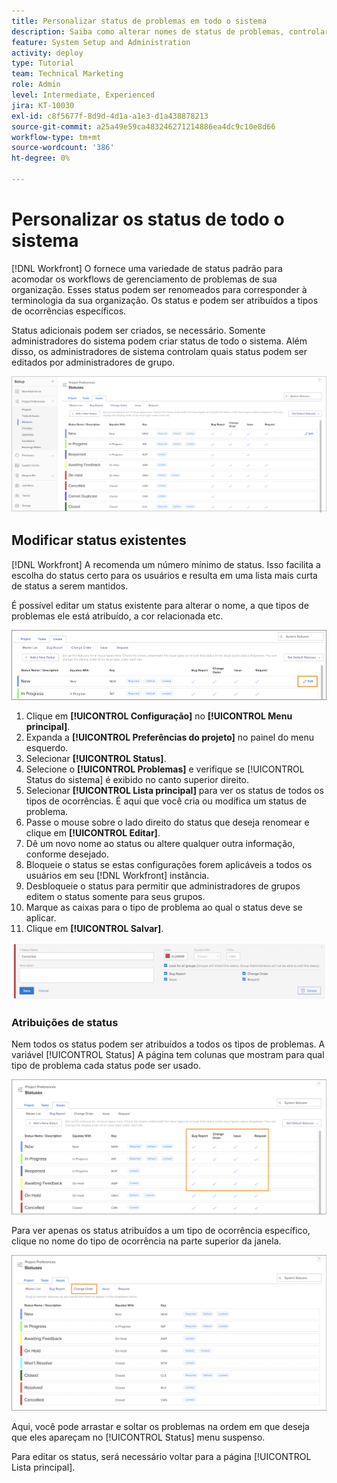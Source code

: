 ```yaml
---
title: Personalizar status de problemas em todo o sistema
description: Saiba como alterar nomes de status de problemas, controlar os tipos de problemas para os quais um status é usado e bloquear/desbloquear status para personalização em nível de grupo.
feature: System Setup and Administration
activity: deploy
type: Tutorial
team: Technical Marketing
role: Admin
level: Intermediate, Experienced
jira: KT-10030
exl-id: c8f5677f-8d9d-4d1a-a1e3-d1a438878213
source-git-commit: a25a49e59ca483246271214886ea4dc9c10e8d66
workflow-type: tm+mt
source-wordcount: '386'
ht-degree: 0%

---
```


# Personalizar os status de todo o sistema

[!DNL Workfront] O fornece uma variedade de status padrão para acomodar os workflows de gerenciamento de problemas de sua organização. Esses status podem ser renomeados para corresponder à terminologia da sua organização. Os status e podem ser atribuídos a tipos de ocorrências específicos.

Status adicionais podem ser criados, se necessário. Somente administradores do sistema podem criar status de todo o sistema. Além disso, os administradores de sistema controlam quais status podem ser editados por administradores de grupo.

![[!UICONTROL Problemas] guia em [!UICONTROL Estátuas] página em [!UICONTROL Configuração]](assets/admin-fund-all-issue-statuses.png)

## Modificar status existentes

[!DNL Workfront] A recomenda um número mínimo de status. Isso facilita a escolha do status certo para os usuários e resulta em uma lista mais curta de status a serem mantidos.

É possível editar um status existente para alterar o nome, a que tipos de problemas ele está atribuído, a cor relacionada etc.

![Lista de status de problema com [!UICONTROL Editar] opção realçada](assets/admin-fund-edit-issue-status.png)

1. Clique em **[!UICONTROL Configuração]** no **[!UICONTROL Menu principal]**.
1. Expanda a **[!UICONTROL Preferências do projeto]** no painel do menu esquerdo.
1. Selecionar **[!UICONTROL Status]**.
1. Selecione o **[!UICONTROL Problemas]** e verifique se [!UICONTROL Status do sistema] é exibido no canto superior direito.
1. Selecionar **[!UICONTROL Lista principal]** para ver os status de todos os tipos de ocorrências. É aqui que você cria ou modifica um status de problema.
1. Passe o mouse sobre o lado direito do status que deseja renomear e clique em **[!UICONTROL Editar]**.
1. Dê um novo nome ao status ou altere qualquer outra informação, conforme desejado.
1. Bloqueie o status se estas configurações forem aplicáveis a todos os usuários em seu [!DNL Workfront] instância.
1. Desbloqueie o status para permitir que administradores de grupos editem o status somente para seus grupos.
1. Marque as caixas para o tipo de problema ao qual o status deve se aplicar.
1. Clique em **[!UICONTROL Salvar]**.

![Janela para criar um novo status](assets/admin-fund-edit-issue-status-2.png)

### Atribuições de status

Nem todos os status podem ser atribuídos a todos os tipos de problemas. A variável [!UICONTROL Status] A página tem colunas que mostram para qual tipo de problema cada status pode ser usado.

![Pedido de alteração destacado na guia Problemas da página Status](assets/admin-fund-issue-type-statuses.png)


Para ver apenas os status atribuídos a um tipo de ocorrência específico, clique no nome do tipo de ocorrência na parte superior da janela.

![[!UICONTROL Problema] guia de [!UICONTROL Status] página com colunas realçadas](assets/admin-fund-statuses-issue-type.png)

Aqui, você pode arrastar e soltar os problemas na ordem em que deseja que eles apareçam no [!UICONTROL Status] menu suspenso.

Para editar os status, será necessário voltar para a página [!UICONTROL Lista principal].
